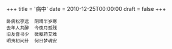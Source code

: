 +++
title = '病中'
date = 2010-12-25T00:00:00
draft = false
+++

```text
卧病松亭远  阴晴半岁寒
去年人共醉  今夜月孤残
旧友音书少  微躯药艾难
明夷初问卦  何日梦魂安
```
